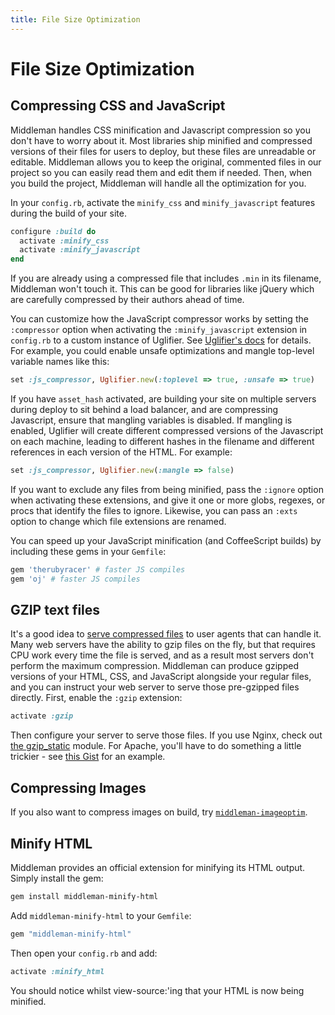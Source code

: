 ```yaml
---
title: File Size Optimization
---
```


# File Size Optimization

## Compressing CSS and JavaScript

Middleman handles CSS minification and Javascript compression so you don't have to worry about it. Most libraries ship minified and compressed versions of their files for users to deploy, but these files are unreadable or editable. Middleman allows you to keep the original, commented files in our project so you can easily read them and edit them if needed. Then, when you build the project, Middleman will handle all the optimization for you.

In your `config.rb`, activate the `minify_css` and `minify_javascript` features during the build of your site.

``` ruby
configure :build do
  activate :minify_css
  activate :minify_javascript
end
```

If you are already using a compressed file that includes `.min` in its filename, Middleman won't touch it. This can be good for libraries like jQuery which are carefully compressed by their authors ahead of time.

You can customize how the JavaScript compressor works by setting the `:compressor` option when activating the `:minify_javascript` extension in `config.rb` to a custom instance of Uglifier. See [Uglifier's docs](https://github.com/lautis/uglifier) for details. For example, you could enable unsafe optimizations and mangle top-level variable names like this:

``` ruby
set :js_compressor, Uglifier.new(:toplevel => true, :unsafe => true)
```

If you have `asset_hash` activated, are building your site on multiple servers during deploy to sit behind a load balancer, and are compressing Javascript, ensure that mangling variables is disabled. If mangling is enabled, Uglifier will create different compressed versions of the Javascript on each machine, leading to different hashes in the filename and different references in each version of the HTML. For example:

``` ruby
set :js_compressor, Uglifier.new(:mangle => false)
```

If you want to exclude any files from being minified, pass the `:ignore` option when activating these extensions, and give it one or more globs, regexes, or procs that identify the files to ignore. Likewise, you can pass an `:exts` option to change which file extensions are renamed.

You can speed up your JavaScript minification (and CoffeeScript builds) by including these gems in your `Gemfile`:

```ruby
gem 'therubyracer' # faster JS compiles
gem 'oj' # faster JS compiles
```

## GZIP text files

It's a good idea to [serve compressed files](http://developer.yahoo.com/performance/rules.html#gzip) to user agents that can handle it. Many web servers have the ability to gzip files on the fly, but that requires CPU work every time the file is served, and as a result most servers don't perform the maximum compression. Middleman can produce gzipped versions of your HTML, CSS, and JavaScript alongside your regular files, and you can instruct your web server to serve those pre-gzipped files directly. First, enable the `:gzip` extension:

``` ruby
activate :gzip
```

Then configure your server to serve those files. If you use Nginx, check out [the gzip_static](http://wiki.nginx.org/NginxHttpGzipStaticModule) module. For Apache, you'll have to do something a little trickier - see [this Gist](https://gist.github.com/2200790) for an example.

## Compressing Images

If you also want to compress images on build, try [`middleman-imageoptim`](https://github.com/plasticine/middleman-imageoptim).

## Minify HTML

Middleman provides an official extension for minifying its HTML output. Simply install the gem:

``` bash
gem install middleman-minify-html
```

Add `middleman-minify-html` to your `Gemfile`: 

``` ruby
gem "middleman-minify-html"
```

Then open your `config.rb` and add:

``` ruby
activate :minify_html
```

You should notice whilst view-source:'ing that your HTML is now being minified.

